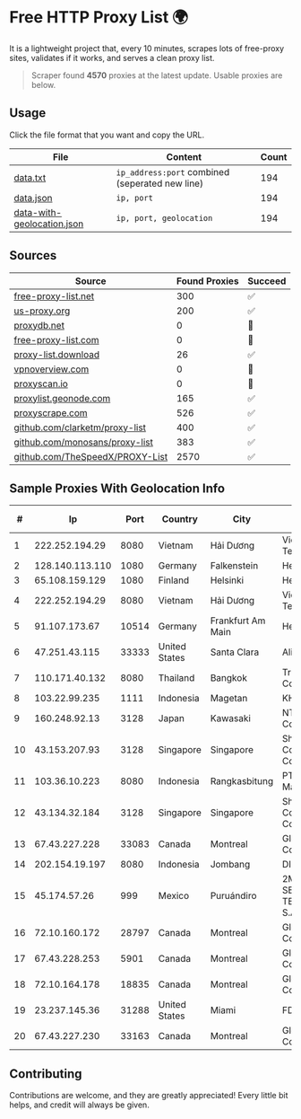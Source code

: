 
# Free HTTP Proxy List 🌍

It is a lightweight project that, every 10 minutes, scrapes lots of free-proxy sites, validates if it works, and serves a clean proxy list.


> Scraper found **4570** proxies at the latest update. Usable proxies are below.

## Usage

Click the file format that you want and copy the URL.


|File|Content|Count|
|----|-------|-----|
|[data.txt](https://raw.githubusercontent.com/themiralay/Proxy-List-World/master/data.txt)|`ip_address:port` combined (seperated new line)|194|
|[data.json](https://raw.githubusercontent.com/themiralay/Proxy-List-World/master/data.json)|`ip, port`|194|
|[data-with-geolocation.json](https://raw.githubusercontent.com/themiralay/Proxy-List-World/master/data-with-geolocation.json)|`ip, port, geolocation`|194|

## Sources

|Source|Found Proxies|Succeed|
|------|-------------|-------|
|[free-proxy-list.net](https://free-proxy-list.net)|300|✅|
|[us-proxy.org](https://www.us-proxy.org)|200|✅|
|[proxydb.net](http://proxydb.net)|0|🚫|
|[free-proxy-list.com](https://free-proxy-list.com/?page=&port=&type%5B%5D=http&type%5B%5D=https&up_time=0&search=Search)|0|🚫|
|[proxy-list.download](https://www.proxy-list.download/HTTP)|26|✅|
|[vpnoverview.com](https://vpnoverview.com/privacy/anonymous-browsing/free-proxy-servers)|0|🚫|
|[proxyscan.io](https://www.proxyscan.io)|0|🚫|
|[proxylist.geonode.com](https://proxylist.geonode.com/api/proxy-list?limit=300&page=1&sort_by=lastChecked&sort_type=desc&protocols=http,https)|165|✅|
|[proxyscrape.com](https://api.proxyscrape.com/v2/?request=displayproxies&protocol=http&timeout=10000&country=all&ssl=all&anonymity=all)|526|✅|
|[github.com/clarketm/proxy-list](https://raw.githubusercontent.com/clarketm/proxy-list/master/proxy-list-raw.txt)|400|✅|
|[github.com/monosans/proxy-list](https://raw.githubusercontent.com/monosans/proxy-list/main/proxies/http.txt)|383|✅|
|[github.com/TheSpeedX/PROXY-List](https://raw.githubusercontent.com/TheSpeedX/PROXY-List/master/http.txt)|2570|✅|


## Sample Proxies With Geolocation Info

|#|Ip|Port|Country|City|Internet Service Provider|
|-|--|----|-------|----|-------------------------|
|1|222.252.194.29|8080|Vietnam|Hải Dương|VietNam Post and Telecom Corporation|
|2|128.140.113.110|1080|Germany|Falkenstein|Hetzner Online GmbH|
|3|65.108.159.129|1080|Finland|Helsinki|Hetzner Online GmbH|
|4|222.252.194.29|8080|Vietnam|Hải Dương|VietNam Post and Telecom Corporation|
|5|91.107.173.67|10514|Germany|Frankfurt Am Main|Hetzner Online AG|
|6|47.251.43.115|33333|United States|Santa Clara|Alibaba Cloud LLC|
|7|110.171.40.132|8080|Thailand|Bangkok|True Internet Corporation CO. Ltd.|
|8|103.22.99.235|1111|Indonesia|Magetan|KHALISTAGROUP|
|9|160.248.92.13|3128|Japan|Kawasaki|NTT PC Communications, Inc.|
|10|43.153.207.93|3128|Singapore|Singapore|Shenzhen Tencent Computer Systems Company Limited|
|11|103.36.10.223|8080|Indonesia|Rangkasbitung|PT Awinet Global Mandiri|
|12|43.134.32.184|3128|Singapore|Singapore|Shenzhen Tencent Computer Systems Company Limited|
|13|67.43.227.228|33083|Canada|Montreal|GloboTech Communications|
|14|202.154.19.197|8080|Indonesia|Jombang|DIGITNET|
|15|45.174.57.26|999|Mexico|Puruándiro|2M INGENIERIA Y SERVICIOS EN TELECOMUNICACIONES S.A. DE C.V|
|16|72.10.160.172|28797|Canada|Montreal|GloboTech Communications|
|17|67.43.228.253|5901|Canada|Montreal|GloboTech Communications|
|18|72.10.164.178|18835|Canada|Montreal|GloboTech Communications|
|19|23.237.145.36|31288|United States|Miami|FDCservers.net|
|20|67.43.227.230|33163|Canada|Montreal|GloboTech Communications|



## Contributing

Contributions are welcome, and they are greatly appreciated! Every
little bit helps, and credit will always be given.

